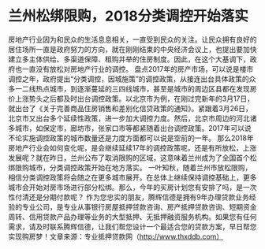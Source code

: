 # 兰州松绑限购，2018分类调控开始落实

房地产行业因为和民众的生活息息相关，一直受到民众的关注。让民众拥有良好的居住场所一直是政府努力的方向，就在刚刚结束的中央经济会议上，也提出要加快建立多主体供给、多渠道保障、租购并举的住房制度。因此，在这个大基调下，政府也一直没有放松对房地产行业的调控。
盘点2017年的房产市场，可以说是楼市调控之年，政府提出“分类调控，因城施策”的调控政策，从接连出台具体政策的众多一二线热点城市，到逐渐蔓延的三四线城市，甚至是城市的周边区县都在发现房价上涨势头之后都及时出台调控政策。以北京市为例，在刚过完新年的3月17日，就出台了《关于完善商品住房销售和差别化信贷政策的通知》。紧跟着3月26日，北京市又出台多个延续性政策，进一步加大调控力度。然后，北京市周边的河北诸多城市，如保定市，廊坊市，张家口市等都紧随着出台调控政策。2017年可以说不论实施调控政策的城市数量还是力度方面都可以说是空前的一年。
那么2018年房地产行业会如何变化呢，是会继续延续17年的调控政策呢，还是有所放松，上涨发展呢？就在昨日，兰州公布了取消限购的区域，这意味着兰州成为了全国首个松绑限购城市，分类调控政策开始在地方落实。
一叶知秋，随着兰州市放松限购，相信分类调控政策将会随之在更多城市展开。在总体上继续保持调控基础上，更多城市会开始对房市场进行部分松绑。那么，今年的买房计划您有安排了吗，是一次性付清还是分期付款呢？
作为您忠实的朋友，腾辉信德是拥有9年办理贷款业务经验的专业公司，是专业从事银行房屋抵押贷款咨询、房产抵押贷款咨询、短期资金周转、信用贷款产品办理等业务的大型抵押、无抵押融资服务机构。如果您有任何需求，请及时联系腾辉信德，让我们帮您设计一个最适合您的贷款方案，早日帮您实现购房梦！文章来源：专业抵押贷款网（http://www.thxddb.com）

